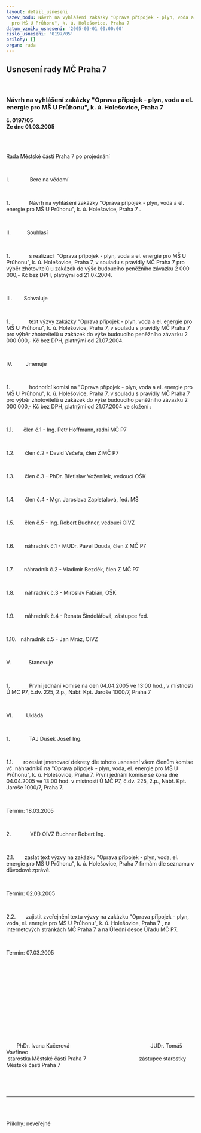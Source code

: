 ```yaml
---
layout: detail_usneseni
nazev_bodu: Návrh na vyhlášení zakázky "Oprava přípojek - plyn, voda a el. energie
  pro MŠ U Průhonu", k. ú. Holešovice, Praha 7
datum_vzniku_usneseni: '2005-03-01 00:00:00'
cislo_usneseni: '0197/05'
prilohy: []
organ: rada
---
```

<div id="ucUsn_pList" class="usn">
	<span><h2>Usnesení rady MČ Praha 7 </h2>
<br></span><div class="standBody">
<span><h3>Návrh na vyhlášení zakázky "Oprava přípojek - plyn, voda a el. energie pro MŠ U Průhonu", k. ú. Holešovice, Praha 7</h3></span><div class="center">
		<strong>č. 0197/05</strong><br>
	</div>
<div class="center">
		<strong>Ze dne 01.03.2005</strong><br><br>
	</div>
<p><span><?xml:namespace prefix = o ns = "urn:schemas-microsoft-com:office:office" /><p></p></span></p>
<br><p><span>Rada Městské části Praha 7 po projednání<p></p></span></p>
<br><p><span>I.<span>              </span></span>Bere na vědomí</p>
<br><p><span>1.<span>             </span></span>Návrh na vyhlášení zakázky "Oprava přípojek - plyn, voda a el. energie pro MŠ U Průhonu", k. ú. Holešovice, Praha 7 .</p>
<br><p><span>II.<span>           </span></span>Souhlasí</p>
<br><p><span>1.<span>             </span></span>s realizací<span>  </span>"Oprava přípojek - plyn, voda a el. energie pro MŠ U Průhonu", k. ú. Holešovice, Praha 7, v souladu s pravidly MČ Praha 7 pro výběr zhotovitelů u zakázek do výše budoucího peněžního závazku 2 000 000,- Kč bez DPH, platnými od 21.07.2004.</p>
<br><p><span>III.<span>        </span></span>Schvaluje</p>
<br><p><span>1.<span>             </span></span>text výzvy zakázky "Oprava přípojek - plyn, voda a el. energie pro MŠ U Průhonu", k. ú. Holešovice, Praha 7, v souladu s pravidly MČ Praha 7 pro výběr zhotovitelů u zakázek do výše budoucího peněžního závazku 2 000 000,- Kč bez DPH, platnými od 21.07.2004.</p>
<br><p><span>IV.<span>         </span></span>Jmenuje</p>
<br><p><span>1.<span>             </span></span>hodnotící komisi na "Oprava přípojek - plyn, voda a el. energie pro MŠ U Průhonu", k. ú. Holešovice, Praha 7, v souladu s pravidly MČ Praha 7 pro výběr zhotovitelů u zakázek do výše budoucího peněžního závazku 2 000 000,- Kč bez DPH, platnými od 21.07.2004 ve složení : </p>
<br><p><span>1.1.<span>       </span></span>člen č.1 - Ing. Petr Hoffmann, radní MČ P7</p>
<br><p><span>1.2.<span>       </span></span>člen č.2 - David Večeřa, člen Z MČ P7</p>
<br><p><span>1.3.<span>       </span></span>člen č.3 - PhDr. Břetislav Voženílek, vedoucí OŠK</p>
<br><p><span>1.4.<span>       </span></span>člen č.4 - Mgr. Jaroslava Zapletalová, řed. MŠ</p>
<br><p><span>1.5.<span>       </span></span>člen č.5 - Ing. Robert Buchner, vedoucí OIVZ</p>
<br><p><span>1.6.<span>       </span></span>náhradník č.1 - MUDr. Pavel Douda, člen Z MČ P7</p>
<br><p><span>1.7.<span>       </span></span>náhradník č.2 - Vladimír Bezděk, člen Z MČ P7</p>
<br><p><span>1.8.<span>       </span></span>náhradník č.3 - Miroslav Fabián, OŠK</p>
<br><p><span>1.9.<span>       </span></span>náhradník č.4 - Renata Šindelářová, zástupce řed.</p>
<br><p><span>1.10.<span>   </span></span>náhradník č.5 - Jan Mráz, OIVZ</p>
<br><p><span>V.<span>            </span></span>Stanovuje</p>
<br><p><span>1.<span>             </span></span>První jednání komise na den 04.04.2005 ve 13:00 hod., v místnosti Ú MC P7, č.dv. 225, 2.p., Nábř. Kpt. Jaroše 1000/7, Praha 7 </p>
<br><p><span>VI.<span>         </span></span>Ukládá</p>
<br><p><span>1.<span>             </span></span>TAJ Dušek Josef Ing.</p>
<br><p><span>1.1.<span>       </span></span>rozeslat jmenovací dekrety dle tohoto usnesení všem členům komise vč. náhradníků na "Oprava přípojek - plyn, voda, el. energie pro MŠ U Průhonu", k. ú. Holešovice, Praha 7. První jednání komise se koná dne 04.04.2005 ve 13:00 hod. v místnosti Ú MČ P7, č.dv. 225, 2.p., Nábř. Kpt. Jaroše 1000/7, Praha 7.</p>
<br><p>Termín: 18.03.2005</p>
<br><p><span>2.<span>             </span></span>VED OIVZ Buchner Robert Ing.</p>
<br><p><span>2.1.<span>       </span></span>zaslat text výzvy na zakázku "Oprava přípojek - plyn, voda, el. energie pro MŠ U Průhonu", k. ú. Holešovice, Praha 7 firmám dle seznamu v důvodové zprávě.</p>
<br><p>Termín: 02.03.2005</p>
<br><p><span>2.2.<span>       </span></span>zajistit zveřejnění textu výzvy na zakázku "Oprava přípojek - plyn, voda, el. energie pro MŠ U Průhonu", k. ú. Holešovice, Praha 7 , na internetových stránkách MČ Praha <?xml:namespace prefix = st1 ns = "urn:schemas-microsoft-com:office:smarttags" /><metricconverter w:st="on" productid="7 a">7 a</metricconverter> na Úřední desce Úřadu MČ P7. </p>
<br><p>Termín: 07.03.2005</p>
<br><p align="left"><span><p> </p></span></p>
<br><p><span><p> </p></span></p>
<br><p><span><p> </p></span></p>
<br><p><span><span>       </span>PhDr. Ivana Kučerová<span>                                         </span><span>              </span>JUDr. Tomáš Vavřinec <br><span> </span>starostka Městské části Praha 7<span>                                 </span><span>   </span>zástupce starostky Městské části Praha 7<p></p></span></p>
<br><p><br></p>
<hr>
<br><br><p></p>Přílohy: neveřejné</div>
</div>
